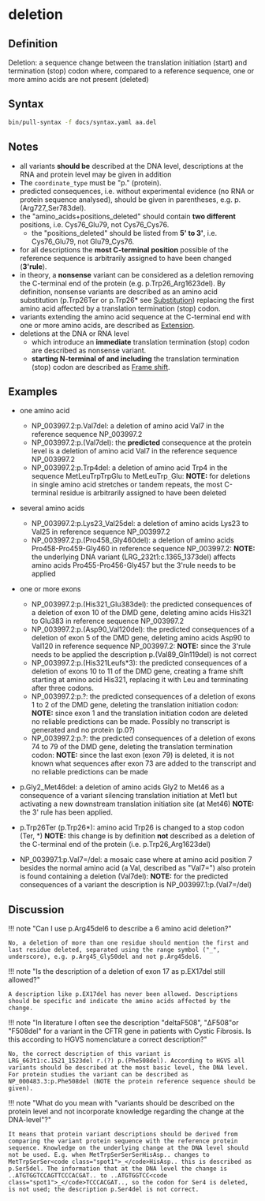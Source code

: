 # deletion

## Definition

Deletion: a sequence change between the translation initiation (start) and termination (stop) codon where, compared to a reference sequence, one or more amino acids are not present (deleted)

## Syntax

```sh exec="true"
bin/pull-syntax -f docs/syntax.yaml aa.del
```

## Notes

- all variants **should be** described at the DNA level, descriptions at the RNA and protein level may be given in addition
- The `coordinate_type` must be "p." (protein).
- predicted consequences, i.e. without experimental evidence (no RNA or protein sequence analysed), should be given in parentheses, e.g. p.(Arg727_Ser783del).
- the "amino_acids+positions_deleted" should contain **two different** positions, i.e. Cys76_Glu79, not Cys76_Cys76.
  - the "positions_deleted" should be listed from **5' to 3'**, i.e. Cys76_Glu79, not Glu79_Cys76.
- for all descriptions the **most C-terminal position** possible of the reference sequence is arbitrarily assigned to have been changed (**3'rule**).
- in theory, a **nonsense** variant can be considered as a deletion removing the C-terminal end of the protein (e.g. p.Trp26_Arg1623del). By definition, nonsense variants are described as an amino acid substitution (p.Trp26Ter or p.Trp26\* see [Substitution](substitution.md)) replacing the first amino acid affected by a translation termination (stop) codon.
- variants extending the amino acid sequence at the C-terminal end with one or more amino acids, are described as [Extension](extension.md).
- deletions at the DNA or RNA level
  - which introduce an **immediate** translation termination (stop) codon are described as nonsense variant.
  - **starting N-terminal of and including** the translation termination (stop) codon are described as [Frame shift](frameshift.md).

## Examples

- one amino acid

  - NP_003997.2:p.Val7del: a deletion of amino acid Val7 in the reference sequence NP_003997.2
  - NP_003997.2:p.(Val7del): the **predicted** consequence at the protein level is a deletion of amino acid Val7 in the reference sequence NP_003997.2
  - NP_003997.2:p.Trp4del: a deletion of amino acid Trp4 in the sequence MetLeuTrpTrpGlu to MetLeuTrp<code class="spot1">\_</code>Glu: **NOTE:** for deletions in single amino acid stretches or tandem repeats, the most C-terminal residue is arbitrarily assigned to have been deleted

- several amino acids

  - NP_003997.2:p.Lys23_Val25del: a deletion of amino acids Lys23 to Val25 in reference sequence NP_003997.2
  - NP_003997.2:p.(Pro458_Gly460del): a deletion of amino acids Pro458-Pro459-Gly460 in reference sequence NP_003997.2: **NOTE:** the underlying DNA variant (LRG_232t1:c.1365_1373del) affects amino acids Pro455-Pro456-Gly457 but the 3'rule needs to be applied

- one or more exons
  - NP_003997.2:p.(His321_Glu383del): the predicted consequences of a deletion of exon 10 of the DMD gene, deleting amino acids His321 to Glu383 in reference sequence NP_003997.2
  - NP_003997.2:p.(Asp90_Val120del): the predicted consequences of a deletion of exon 5 of the DMD gene, deleting amino acids Asp90 to Val120 in reference sequence NP_003997.2: **NOTE:** since the 3'rule needs to be applied the description p.(Val89_Gln119del) is not correct
  - NP_003997.2:p.(His321Leufs\*3): the predicted consequences of a deletion of exons 10 to 11 of the DMD gene, creating a frame shift starting at amino acid His321, replacing it with Leu and terminating after three codons.
  - NP_003997.2:p.?: the predicted consequences of a deletion of exons 1 to 2 of the DMD gene, deleting the translation initiation codon: **NOTE:** since exon 1 and the translation initiation codon are deleted no reliable predictions can be made. Possibly no transcript is generated and no protein (p.0?)
  - NP_003997.2:p.?: the predicted consequences of a deletion of exons 74 to 79 of the DMD gene, deleting the translation termination codon: **NOTE:** since the last exon (exon 79) is deleted, it is not known what sequences after exon 73 are added to the transcript and no reliable predictions can be made
- p.Gly2_Met46del: a deletion of amino acids Gly2 to Met46 as a consequence of a variant silencing translation initiation at Met1 but activating a new downstream translation initiation site (at Met46) **NOTE:** the 3' rule has been applied.
- p.Trp26Ter (p.Trp26\*): amino acid Trp26 is changed to a stop codon (Ter, \*) **NOTE:** this change is by definition **not** described as a deletion of the C-terminal end of the protein (i.e. p.Trp26_Arg1623del)
- NP_003997.1:p.Val7=/del: a mosaic case where at amino acid position 7 besides the normal amino acid (a Val, described as "Val7=") also protein is found containing a deletion (Val7del): **NOTE:** for the predicted consequences of a variant the description is NP_003997.1:p.(Val7=/del)

## Discussion

!!! note "Can I use p.Arg45del6 to describe a 6 amino acid deletion?"

    No, a deletion of more than one residue should mention the first and last residue deleted, separated using the range symbol ("_", underscore), e.g. p.Arg45_Gly50del and not p.Arg45del6.

!!! note "Is the description of a deletion of exon 17 as p.EX17del still allowed?"

    A description like p.EX17del has never been allowed. Descriptions should be specific and indicate the amino acids affected by the change.

!!! note "In literature I often see the description "deltaF508", "ΔF508"or "F508del" for a variant in the CFTR gene in patients with Cystic Fibrosis. Is this according to HGVS nomenclature a correct description?"

    No, the correct description of this variant is LRG_663t1:c.1521_1523del r.(?) p.(Phe508del). According to HGVS all variants should be described at the most basic level, the DNA level. For protein studies the variant can be described as NP_000483.3:p.Phe508del (NOTE the protein reference sequence should be given).

!!! note "What do you mean with "variants should be described on the protein level and not incorporate knowledge regarding the change at the DNA-level"?"

    It means that protein variant descriptions should be derived from comparing the variant protein sequence with the reference protein sequence. Knowledge on the underlying change at the DNA level should not be used. E.g. when MetTrpSerSerSerHisAsp.. changes to MetTrpSerSer<code class="spot1">_</code>HisAsp.. this is described as p.Ser5del. The information that at the DNA level the change is ..ATGTGGTCCAGTTCCCACGAT.. to ..ATGTGGTCC<code class="spot1">_</code>TCCCACGAT.., so the codon for Ser4 is deleted, is not used; the description p.Ser4del is not correct.
